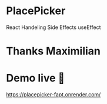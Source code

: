 # PlacePicker
React Handeling Side Effects useEffect

# Thanks Maximilian

# Demo live 🎉
 https://placepicker-fapt.onrender.com/